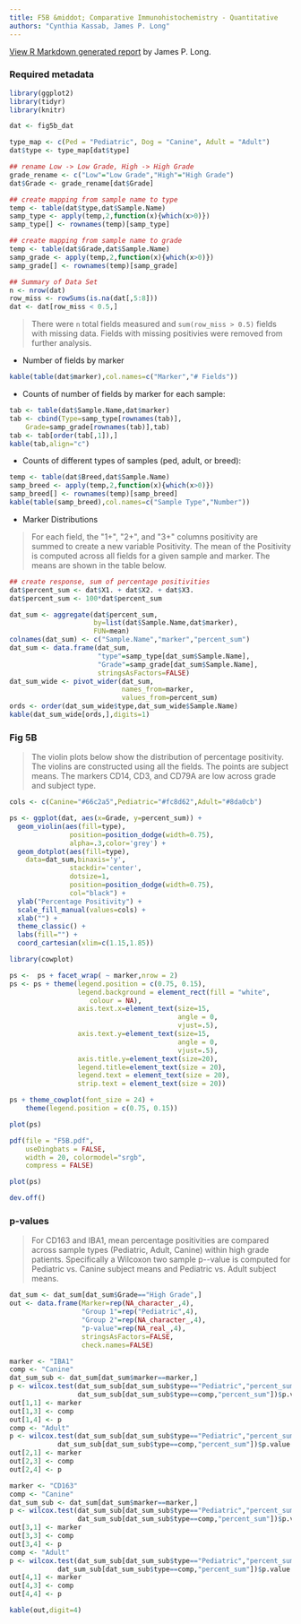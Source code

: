 ```yaml
---
title: F5B &middot; Comparative Immunohistochemistry - Quantitative
authors: "Cynthia Kassab, James P. Long"
---
```


[View R Markdown generated report](/data/F5B_IHC.pdf) by James P. Long.

### Required metadata

```r
library(ggplot2)
library(tidyr)
library(knitr)

dat <- fig5b_dat

type_map <- c(Ped = "Pediatric", Dog = "Canine", Adult = "Adult")
dat$type <- type_map[dat$type]

## rename Low -> Low Grade, High -> High Grade
grade_rename <- c("Low"="Low Grade","High"="High Grade")
dat$Grade <- grade_rename[dat$Grade]

## create mapping from sample name to type
temp <- table(dat$type,dat$Sample.Name)
samp_type <- apply(temp,2,function(x){which(x>0)})
samp_type[] <- rownames(temp)[samp_type]

## create mapping from sample name to grade
temp <- table(dat$Grade,dat$Sample.Name)
samp_grade <- apply(temp,2,function(x){which(x>0)})
samp_grade[] <- rownames(temp)[samp_grade]

## Summary of Data Set
n <- nrow(dat)
row_miss <- rowSums(is.na(dat[,5:8])) 
dat <- dat[row_miss < 0.5,]
```

>There were `n` total fields measured and `sum(row_miss > 0.5)` fields with missing data. Fields with missing positivies were removed from further analysis.

*   Number of fields by marker

```r
kable(table(dat$marker),col.names=c("Marker","# Fields"))
```

*   Counts of number of fields by marker for each sample:

```r
tab <- table(dat$Sample.Name,dat$marker)
tab <- cbind(Type=samp_type[rownames(tab)],
    Grade=samp_grade[rownames(tab)],tab)
tab <- tab[order(tab[,1]),]
kable(tab,align="c")
```

*   Counts of different types of samples (ped, adult, or breed):

```r
temp <- table(dat$Breed,dat$Sample.Name)
samp_breed <- apply(temp,2,function(x){which(x>0)})
samp_breed[] <- rownames(temp)[samp_breed]
kable(table(samp_breed),col.names=c("Sample Type","Number"))
```

*   Marker Distributions

>For each field, the "1+", "2+", and "3+" columns positivity are summed to create a new variable Positivity. The mean of the Positivity is computed across all fields for a given sample and marker. The means are shown in the table below.

```r
## create response, sum of percentage positivities
dat$percent_sum <- dat$X1. + dat$X2. + dat$X3.
dat$percent_sum <- 100*dat$percent_sum

dat_sum <- aggregate(dat$percent_sum,
                     by=list(dat$Sample.Name,dat$marker),
                     FUN=mean)
colnames(dat_sum) <- c("Sample.Name","marker","percent_sum")
dat_sum <- data.frame(dat_sum,
                      "type"=samp_type[dat_sum$Sample.Name],
                      "Grade"=samp_grade[dat_sum$Sample.Name],
                      stringsAsFactors=FALSE)
dat_sum_wide <- pivot_wider(dat_sum,
                            names_from=marker,
                            values_from=percent_sum)
ords <- order(dat_sum_wide$type,dat_sum_wide$Sample.Name)
kable(dat_sum_wide[ords,],digits=1)
```

### Fig 5B

>The violin plots below show the distribution of percentage positivity. The violins are constructed using all the fields. The points are subject means. The markers CD14, CD3, and CD79A are low across grade and subject type.

```r
cols <- c(Canine="#66c2a5",Pediatric="#fc8d62",Adult="#8da0cb")

ps <- ggplot(dat, aes(x=Grade, y=percent_sum)) +
  geom_violin(aes(fill=type),
               position=position_dodge(width=0.75),
               alpha=.3,color='grey') +
  geom_dotplot(aes(fill=type),
    data=dat_sum,binaxis='y', 
               stackdir='center',
               dotsize=1,
               position=position_dodge(width=0.75),
               col="black") +
  ylab("Percentage Positivity") +
  scale_fill_manual(values=cols) + 
  xlab("") +
  theme_classic() +
  labs(fill="") + 
  coord_cartesian(xlim=c(1.15,1.85))

library(cowplot)

ps <-  ps + facet_wrap( ~ marker,nrow = 2)
ps <- ps + theme(legend.position = c(0.75, 0.15),
                 legend.background = element_rect(fill = "white",
                    colour = NA),
                 axis.text.x=element_text(size=15, 
                                          angle = 0,
                                          vjust=.5),
                 axis.text.y=element_text(size=15, 
                                          angle = 0,
                                          vjust=.5),
                 axis.title.y=element_text(size=20),
                 legend.title=element_text(size = 20),
                 legend.text = element_text(size = 20),
                 strip.text = element_text(size = 20))

ps + theme_cowplot(font_size = 24) +
    theme(legend.position = c(0.75, 0.15))

plot(ps)

pdf(file = "F5B.pdf",
    useDingbats = FALSE,
    width = 20, colormodel="srgb",
    compress = FALSE)

plot(ps)

dev.off()
```

### p-values

>For CD163 and IBA1, mean percentage positivities are compared across sample types (Pediatric, Adult, Canine) within high grade patients. Specifically a Wilcoxon two sample p--value is computed for Pediatric vs. Canine subject means and Pediatric vs. Adult subject means.

```r
dat_sum <- dat_sum[dat_sum$Grade=="High Grade",]
out <- data.frame(Marker=rep(NA_character_,4),
                  "Group 1"=rep("Pediatric",4),
                  "Group 2"=rep(NA_character_,4),
                  "p-value"=rep(NA_real_,4),
                  stringsAsFactors=FALSE,
                  check.names=FALSE)

marker <- "IBA1"
comp <- "Canine"
dat_sum_sub <- dat_sum[dat_sum$marker==marker,]
p <- wilcox.test(dat_sum_sub[dat_sum_sub$type=="Pediatric","percent_sum"],
                 dat_sum_sub[dat_sum_sub$type==comp,"percent_sum"])$p.value
out[1,1] <- marker
out[1,3] <- comp
out[1,4] <- p
comp <- "Adult"
p <- wilcox.test(dat_sum_sub[dat_sum_sub$type=="Pediatric","percent_sum"],
            dat_sum_sub[dat_sum_sub$type==comp,"percent_sum"])$p.value
out[2,1] <- marker
out[2,3] <- comp
out[2,4] <- p

marker <- "CD163"
comp <- "Canine"
dat_sum_sub <- dat_sum[dat_sum$marker==marker,]
p <- wilcox.test(dat_sum_sub[dat_sum_sub$type=="Pediatric","percent_sum"],
                 dat_sum_sub[dat_sum_sub$type==comp,"percent_sum"])$p.value
out[3,1] <- marker
out[3,3] <- comp
out[3,4] <- p
comp <- "Adult"
p <- wilcox.test(dat_sum_sub[dat_sum_sub$type=="Pediatric","percent_sum"],
            dat_sum_sub[dat_sum_sub$type==comp,"percent_sum"])$p.value
out[4,1] <- marker
out[4,3] <- comp
out[4,4] <- p

kable(out,digit=4)
```
